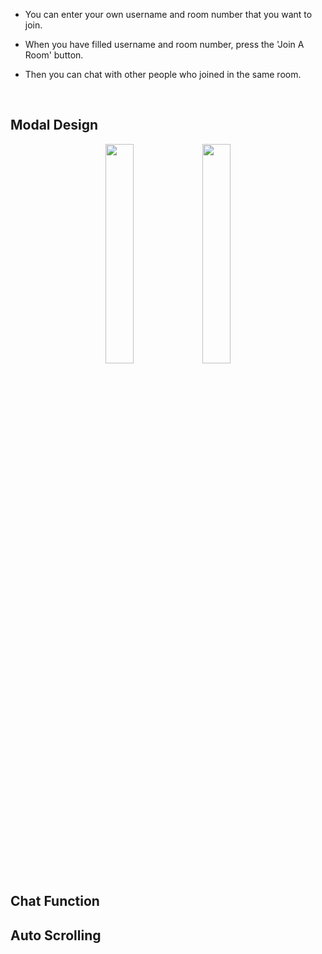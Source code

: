 - You can enter your own username and room number that you want to join.
- When you have filled username and room number, press the 'Join A Room' button.
- Then you can chat with other people who joined in the same room.

  <br />

## Modal Design
<p align="center">
  <img src='https://cdn.discordapp.com/attachments/890401766724751370/1126896831079665764/2023-07-08_12.17.18.png' width=30% height=auto />
  <img src='https://cdn.discordapp.com/attachments/890401766724751370/1126896831339704320/2023-07-08_12.24.11.png' width=30% height=auto />
</p>

## Chat Function

## Auto Scrolling
